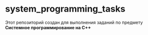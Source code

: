 # system_programming_tasks

Этот репозиторий создан для выполнения заданий по предмету **Системное программирование на С++**
